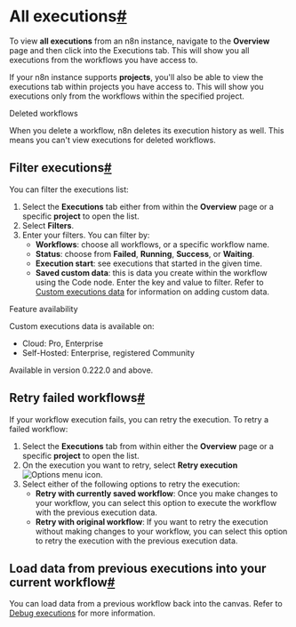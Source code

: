 [](https://github.com/n8n-io/n8n-docs/edit/main/docs/workflows/executions/all-executions.md "Edit this page")

# All executions[#](#all-executions "Permanent link")

To view **all executions** from an n8n instance, navigate to the **Overview** page and then click into the Executions tab. This will show you all executions from the workflows you have access to.

If your n8n instance supports **projects**, you'll also be able to view the executions tab within projects you have access to. This will show you executions only from the workflows within the specified project.

Deleted workflows

When you delete a workflow, n8n deletes its execution history as well. This means you can't view executions for deleted workflows.

## Filter executions[#](#filter-executions "Permanent link")

You can filter the executions list:

1.  Select the **Executions** tab either from within the **Overview** page or a specific **project** to open the list.
2.  Select **Filters**.
3.  Enter your filters. You can filter by:
    *   **Workflows**: choose all workflows, or a specific workflow name.
    *   **Status**: choose from **Failed**, **Running**, **Success**, or **Waiting**.
    *   **Execution start**: see executions that started in the given time.
    *   **Saved custom data**: this is data you create within the workflow using the Code node. Enter the key and value to filter. Refer to [Custom executions data](../custom-executions-data/) for information on adding custom data.

Feature availability

Custom executions data is available on:

*   Cloud: Pro, Enterprise
*   Self-Hosted: Enterprise, registered Community

Available in version 0.222.0 and above.

## Retry failed workflows[#](#retry-failed-workflows "Permanent link")

If your workflow execution fails, you can retry the execution. To retry a failed workflow:

1.  Select the **Executions** tab from within either the **Overview** page or a specific **project** to open the list.
2.  On the execution you want to retry, select **Retry execution** ![Options menu icon](../../../_images/common-icons/three-dot-options-menu.png).
3.  Select either of the following options to retry the execution:
    *   **Retry with currently saved workflow**: Once you make changes to your workflow, you can select this option to execute the workflow with the previous execution data.
    *   **Retry with original workflow**: If you want to retry the execution without making changes to your workflow, you can select this option to retry the execution with the previous execution data.

## Load data from previous executions into your current workflow[#](#load-data-from-previous-executions-into-your-current-workflow "Permanent link")

You can load data from a previous workflow back into the canvas. Refer to [Debug executions](../debug/) for more information.